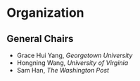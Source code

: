 # Organization

## General Chairs
- Grace Hui Yang, _Georgetown University_
- Hongning Wang, _University of Virginia_
- Sam Han, _The Washington Post_
